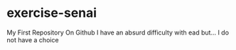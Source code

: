 # exercise-senai
My First Repository On Github
I have an absurd difficulty with ead
but...
I do not have a choice

